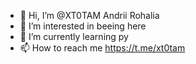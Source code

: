 - 👋 Hi, I’m @XT0TAM Andrii Rohalia
- 👀 I’m interested in beeing here
- 🌱 I’m currently learning py
- 📫 How to reach me https://t.me/xt0tam

<!---
XT0TAM/XT0TAM is a ✨ special ✨ repository because its `README.md` (this file) appears on your GitHub profile.
You can click the Preview link to take a look at your changes.
--->
